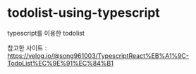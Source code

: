 # todolist-using-typescript
typescript를 이용한 todolist

참고한 사이트 : https://velog.io/@song961003/TypescriptReact%EB%A1%9C-TodoList%EC%9E%91%EC%84%B1
